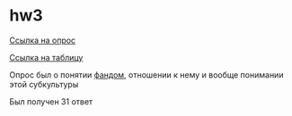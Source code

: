 # hw3
[Ссылка на опрос](https://docs.google.com/forms/d/1Z4k5dUNxc7isK7NHLprFqgp5dke3c5317Lq-SLf3mEE/edit?usp=sharing)

[Ссылка на таблицу](https://docs.google.com/spreadsheets/d/1RvH3TnDzJLDmqf-d61TAIPVTS5IFlnecnFCu9qjycPI/edit#gid=164787945)

Опрос был о понятии [фандом](https://en.wikipedia.org/wiki/Fandom), отношении к нему и вообще понимании этой субкультуры 

Был получен 31 ответ
